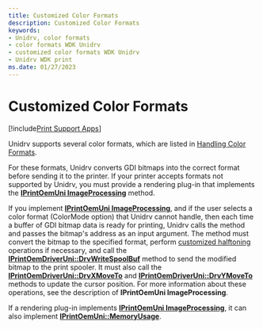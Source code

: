 ```yaml
---
title: Customized Color Formats
description: Customized Color Formats
keywords:
- Unidrv, color formats
- color formats WDK Unidrv
- customized color formats WDK Unidrv
- Unidrv WDK print
ms.date: 01/27/2023
---
```


# Customized Color Formats

[!include[Print Support Apps](../includes/print-support-apps.md)]

Unidrv supports several color formats, which are listed in [Handling Color Formats](handling-color-formats.md).

For these formats, Unidrv converts GDI bitmaps into the correct format before sending it to the printer. If your printer accepts formats not supported by Unidrv, you must provide a rendering plug-in that implements the [**IPrintOemUni ImageProcessing**](/windows-hardware/drivers/ddi/prcomoem/nf-prcomoem-iprintoemuni-imageprocessing) method.

If you implement [**IPrintOemUni ImageProcessing**](/windows-hardware/drivers/ddi/prcomoem/nf-prcomoem-iprintoemuni-imageprocessing), and if the user selects a color format (ColorMode option) that Unidrv cannot handle, then each time a buffer of GDI bitmap data is ready for printing, Unidrv calls the method and passes the bitmap's address as an input argument. The method must convert the bitmap to the specified format, perform [customized halftoning](customized-halftoning.md) operations if necessary, and call the [**IPrintOemDriverUni::DrvWriteSpoolBuf**](/windows-hardware/drivers/ddi/prcomoem/nf-prcomoem-iprintoemdriveruni-drvwritespoolbuf) method to send the modified bitmap to the print spooler. It must also call the [**IPrintOemDriverUni::DrvXMoveTo**](/windows-hardware/drivers/ddi/prcomoem/nf-prcomoem-iprintoemdriveruni-drvxmoveto) and [**IPrintOemDriverUni::DrvYMoveTo**](/windows-hardware/drivers/ddi/prcomoem/nf-prcomoem-iprintoemdriveruni-drvymoveto) methods to update the cursor position. For more information about these operations, see the description of **IPrintOemUni  ImageProcessing**.

If a rendering plug-in implements [**IPrintOemUni  ImageProcessing**](/windows-hardware/drivers/ddi/prcomoem/nf-prcomoem-iprintoemuni-imageprocessing), it can also implement [**IPrintOemUni::MemoryUsage**](/windows-hardware/drivers/ddi/prcomoem/nf-prcomoem-iprintoemuni-memoryusage).
